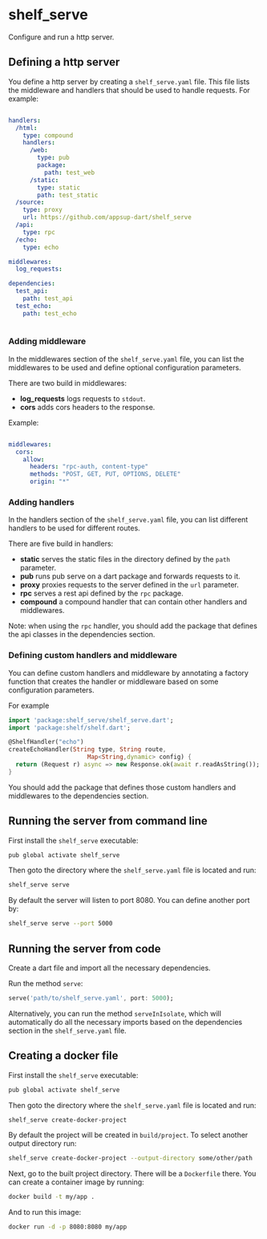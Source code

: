# shelf_serve

Configure and run a http server.

## Defining a http server

You define a http server by creating a `shelf_serve.yaml` file. This file lists the middleware and handlers that should
be used to handle requests. For example: 

```yaml

handlers:
  /html:
    type: compound
    handlers:
      /web:
        type: pub
        package:
          path: test_web
      /static:
        type: static
        path: test_static
  /source:
    type: proxy
    url: https://github.com/appsup-dart/shelf_serve
  /api:
    type: rpc
  /echo:
    type: echo

middlewares:
  log_requests:

dependencies:
  test_api:
    path: test_api
  test_echo:
    path: test_echo
    
```

### Adding middleware

In the middlewares section of the `shelf_serve.yaml` file, you can list the middlewares to be used and define optional
configuration parameters. 

There are two build in middlewares:

* **log_requests** logs requests to `stdout`.
* **cors** adds cors headers to the response.
 
Example: 

```yaml

middlewares:
  cors:
    allow: 
      headers: "rpc-auth, content-type"
      methods: "POST, GET, PUT, OPTIONS, DELETE"
      origin: "*"
```

### Adding handlers

In the handlers section of the `shelf_serve.yaml` file, you can list different handlers to be used for different routes.

There are five build in handlers:

* **static** serves the static files in the directory defined by the `path` parameter.
* **pub** runs pub serve on a dart package and forwards requests to it.
* **proxy** proxies requests to the server defined in the `url` parameter.
* **rpc** serves a rest api defined by the `rpc` package. 
* **compound** a compound handler that can contain other handlers and middlewares.

Note: when using the `rpc` handler, you should add the package that defines the api classes in the dependencies section.

### Defining custom handlers and middleware

You can define custom handlers and middleware by annotating a factory function that creates the handler or middleware
based on some configuration parameters. 

For example 

```dart
import 'package:shelf_serve/shelf_serve.dart';
import 'package:shelf/shelf.dart';

@ShelfHandler("echo")
createEchoHandler(String type, String route,
                      Map<String,dynamic> config) {
  return (Request r) async => new Response.ok(await r.readAsString());
}

```

You should add the package that defines those custom handlers and middlewares to the dependencies section.

## Running the server from command line

First install the `shelf_serve` executable:

```sh
pub global activate shelf_serve
```

Then goto the directory where the `shelf_serve.yaml` file is located and run:

```sh
shelf_serve serve
```

By default the server will listen to port 8080. You can define another port by:

```sh
shelf_serve serve --port 5000
```


## Running the server from code

Create a dart file and import all the necessary dependencies.

Run the method `serve`:

```dart
serve('path/to/shelf_serve.yaml', port: 5000);
```

Alternatively, you can run the method `serveInIsolate`, which will automatically do all the necessary imports based on
the dependencies section in the `shelf_serve.yaml` file.

## Creating a docker file


First install the `shelf_serve` executable:

```sh
pub global activate shelf_serve
```

Then goto the directory where the `shelf_serve.yaml` file is located and run:

```sh
shelf_serve create-docker-project
```

By default the project will be created in `build/project`. To select another output directory run:

```sh
shelf_serve create-docker-project --output-directory some/other/path
```

Next, go to the built project directory. There will be a `Dockerfile` there. 
You can create a container image by running:

```sh
docker build -t my/app .
```

And to run this image:

```sh
docker run -d -p 8080:8080 my/app
```
